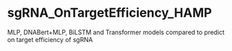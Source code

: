 # sgRNA_OnTargetEfficiency_HAMP
MLP, DNABert+MLP, BiLSTM and Transformer models compared to predict on target efficiency of sgRNA
#
